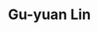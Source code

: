 ---
layout: people
hidden: true
title: Gu-yuan Lin
name: Gu-yuan Lin
student_id: r97922131
status: graduated
program: Master student
entry_year: 2008
exit_year: 2010
link: false
external_url: 
image: /people/images/Gu-yuan_Lin.jpg
research_interests: 
brief: 
---